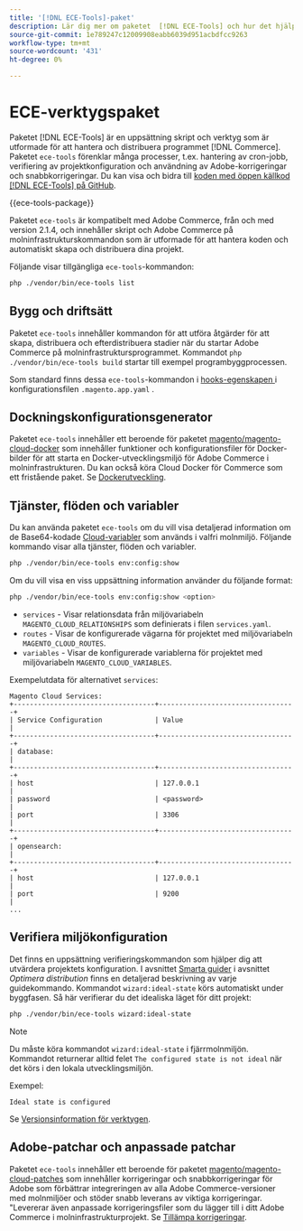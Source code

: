 ```yaml
---
title: '[!DNL ECE-Tools]-paket'
description: Lär dig mer om paketet  [!DNL ECE-Tools] och hur det hjälper dig att hantera och distribuera Adobe Commerce.
source-git-commit: 1e789247c12009908eabb6039d951acbdfcc9263
workflow-type: tm+mt
source-wordcount: '431'
ht-degree: 0%

---
```


# ECE-verktygspaket

Paketet [!DNL ECE-Tools] är en uppsättning skript och verktyg som är utformade för att hantera och distribuera programmet [!DNL Commerce]. Paketet `ece-tools` förenklar många processer, t.ex. hantering av cron-jobb, verifiering av projektkonfiguration och användning av Adobe-korrigeringar och snabbkorrigeringar. Du kan visa och bidra till [koden med öppen källkod [!DNL ECE-Tools] på GitHub][ece-repo].

{{ece-tools-package}}

Paketet `ece-tools` är kompatibelt med Adobe Commerce, från och med version 2.1.4, och innehåller skript och Adobe Commerce på molninfrastrukturskommandon som är utformade för att hantera koden och automatiskt skapa och distribuera dina projekt.

Följande visar tillgängliga `ece-tools`-kommandon:

```bash
php ./vendor/bin/ece-tools list
```

## Bygg och driftsätt

Paketet `ece-tools` innehåller kommandon för att utföra åtgärder för att skapa, distribuera och efterdistribuera stadier när du startar Adobe Commerce på molninfrastruktursprogrammet. Kommandot `php ./vendor/bin/ece-tools build` startar till exempel programbyggprocessen.

Som standard finns dessa `ece-tools`-kommandon i [hooks-egenskapen ](../application/hooks-property.md) i konfigurationsfilen `.magento.app.yaml` .

## Dockningskonfigurationsgenerator

Paketet `ece-tools` innehåller ett beroende för paketet [magento/magento-cloud-docker] som innehåller funktioner och konfigurationsfiler för Docker-bilder för att starta en Docker-utvecklingsmiljö för Adobe Commerce i molninfrastrukturen. Du kan också köra Cloud Docker för Commerce som ett fristående paket. Se [Dockerutveckling](../dev-tools/cloud-docker.md).

## Tjänster, flöden och variabler

Du kan använda paketet `ece-tools` om du vill visa detaljerad information om de Base64-kodade [Cloud-variabler](../environment/variables-cloud.md) som används i valfri molnmiljö. Följande kommando visar alla tjänster, flöden och variabler.

```bash
php ./vendor/bin/ece-tools env:config:show
```

Om du vill visa en viss uppsättning information använder du följande format:

```bash
php ./vendor/bin/ece-tools env:config:show <option>
```

- `services` - Visar relationsdata från miljövariabeln `MAGENTO_CLOUD_RELATIONSHIPS` som definierats i filen `services.yaml`.
- `routes` - Visar de konfigurerade vägarna för projektet med miljövariabeln `MAGENTO_CLOUD_ROUTES`.
- `variables` - Visar de konfigurerade variablerna för projektet med miljövariabeln `MAGENTO_CLOUD_VARIABLES`.

Exempelutdata för alternativet `services`:

```
Magento Cloud Services:
+-----------------------------------+----------------------------------+
| Service Configuration             | Value                            |
+-----------------------------------+----------------------------------+
| database:                                                            |
+-----------------------------------+----------------------------------+
| host                              | 127.0.0.1                        |
| password                          | <password>                       |
| port                              | 3306                             |
+-----------------------------------+----------------------------------+
| opensearch:                                                          |
+-----------------------------------+----------------------------------+
| host                              | 127.0.0.1                        |
| port                              | 9200                             |
...
```

## Verifiera miljökonfiguration

Det finns en uppsättning verifieringskommandon som hjälper dig att utvärdera projektets konfiguration. I avsnittet [Smarta guider](../deploy/smart-wizards.md) i avsnittet _Optimera distribution_ finns en detaljerad beskrivning av varje guidekommando. Kommandot `wizard:ideal-state` körs automatiskt under byggfasen. Så här verifierar du det idealiska läget för ditt projekt:

```bash
php ./vendor/bin/ece-tools wizard:ideal-state
```

>[!NOTE]
>
>Du måste köra kommandot `wizard:ideal-state` i fjärrmolnmiljön. Kommandot returnerar alltid felet `The configured state is not ideal` när det körs i den lokala utvecklingsmiljön.

Exempel:

```
Ideal state is configured
```

Se [Versionsinformation för verktygen](../release-notes/cloud-tools-suite.md).

## Adobe-patchar och anpassade patchar

Paketet `ece-tools` innehåller ett beroende för paketet [ magento/magento-cloud-patches] som innehåller korrigeringar och snabbkorrigeringar för Adobe som förbättrar integreringen av alla Adobe Commerce-versioner med molnmiljöer och stöder snabb leverans av viktiga korrigeringar. &quot;Levererar även anpassade korrigeringsfiler som du lägger till i ditt Adobe Commerce i molninfrastrukturprojekt. Se [Tillämpa korrigeringar](../development/apply-patches.md).

<!-- link definitions -->

[ece-repo]: https://github.com/magento/ece-tools
[magento/magento-cloud-docker]: https://github.com/magento/magento-cloud-docker
[magento/magento-cloud-patches]: https://github.com/magento/magento-cloud-patches
